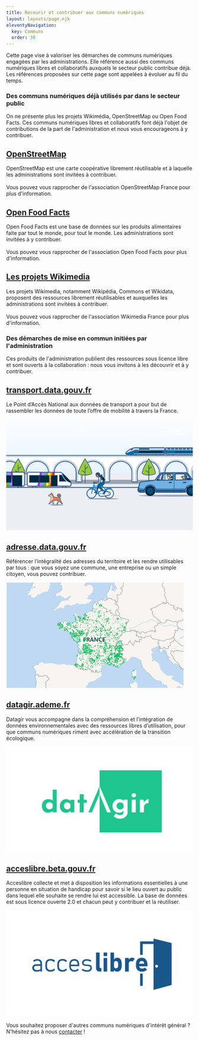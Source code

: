 ```yaml
---
title: Recourir et contribuer aux communs numériques
layout: layouts/page.njk
eleventyNavigation:
  key: Communs
  order: 30
---
```


<div class="fr-highlight">
  <p>Cette page vise à valoriser les démarches de communs numériques engagées par les administrations.  Elle référence aussi des communs numériques libres et collaboratifs auxquels le secteur public contribue déjà.  Les références proposées sur cette page sont appelées à évoluer au fil du temps.</p>
</div>

### Des communs numériques déjà utilisés par dans le secteur public
	
On ne présente plus les projets Wikimédia, OpenStreetMap ou Open Food Facts.  Ces communs numériques libres et collaboratifs font déjà l'objet de contributions de la part de l'administration et nous vous encourageons à y contribuer.

<div class="fr-grid-row fr-grid-row--gutters">

  <div class="fr-col-12 fr-col-md-4">
    <div class="fr-card fr-enlarge-link">
      <div class="fr-card__body">
	<h2 class="fr-card__title">
	  <a target="_new" href="https://www.openstreetmap.fr" class="fr-card__link">OpenStreetMap</a>
	</h2>
	<p class="fr-card__desc">
	  OpenStreetMap est une carte coopérative librement réutilisable et à laquelle les administrations sont invitées à contribuer.<br><br>Vous pouvez vous rapprocher de l'association OpenStreetMap France pour plus d'information.
	</p>
      </div>
    </div>
  </div>

  <div class="fr-col-12 fr-col-md-4">
    <div class="fr-card fr-enlarge-link">
      <div class="fr-card__body">
	<h2 class="fr-card__title">
	  <a target="_new" href="https://fr.openfoodfacts.org" class="fr-card__link">Open Food Facts</a>
	</h2>
	<p class="fr-card__desc">
	  Open Food Facts est une base de données sur les produits alimentaires faite par tout le monde, pour tout le monde.  Les administrations sont invitées à y contribuer.<br><br>Vous pouvez vous rapprocher de l'association Open Food Facts pour plus d'information.
	</p>
      </div>
    </div>
  </div>

  <div class="fr-col-12 fr-col-md-4">
    <div class="fr-card fr-enlarge-link">
      <div class="fr-card__body">
	<h2 class="fr-card__title">
	  <a target="_new" href="https://www.wikimedia.fr" class="fr-card__link">Les projets Wikimedia</a>
	</h2>
	<p class="fr-card__desc">
	  Les projets Wikimedia, notamment Wikipédia, Commons et Wikidata, proposent des ressources librement réutilisables et auxquelles les administrations sont invitées à contribuer.<br><br>Vous pouvez vous rapprocher de l'association Wikimedia France pour plus d'information.
	</p>
      </div>
    </div>
  </div>
</div>

### Des démarches de mise en commun initiées par l'administration

Ces produits de l'administration publient des ressources sous licence libre et sont ouverts à la collaboration : nous vous invitons à les découvrir et à y contribuer.

<div class="fr-grid-row fr-grid-row--gutters">
  <div class="fr-col-12 fr-col-md-3">
    <div class="fr-card fr-enlarge-link">
      <div class="fr-card__body">
	<h2 class="fr-card__title">
	  <a target="_new" href="https://transport.data.gouv.fr" class="fr-card__link">transport.data.gouv.fr</a>
	</h2>
	<p class="fr-card__desc">
	  Le Point d’Accès National aux données de transport a pour
	  but de rassembler les données de toute l’offre de mobilité à
	  travers la France.
	</p>
      </div>
      <div class="fr-card__img">
        <img class="fr-responsive-img" src="/img/transport.jpg" alt="">
      </div>
    </div>
  </div>

  <div class="fr-col-12 fr-col-md-3">
    <div class="fr-card fr-enlarge-link">
      <div class="fr-card__body">
	<h2 class="fr-card__title">
	  <a target="_new" href="https://adresse.data.gouv.fr" class="fr-card__link">adresse.data.gouv.fr</a>
	</h2>
	<p class="fr-card__desc">
	  Référencer l’intégralité des adresses du territoire et les
	  rendre utilisables par tous : que vous soyez une commune,
	  une entreprise ou un simple citoyen, vous pouvez contribuer.</p>
      </div>
      <div class="fr-card__img">
        <img class="fr-responsive-img" src="/img/bal.jpg" alt="">
      </div>
    </div>
  </div>

  <div class="fr-col-12 fr-col-md-3">
    <div class="fr-card fr-enlarge-link">
      <div class="fr-card__body">
	<h2 class="fr-card__title">
	  <a target="_new" href="https://datagir.ademe.fr" class="fr-card__link">datagir.ademe.fr</a>
	</h2>
	<p class="fr-card__desc">
	  Datagir vous accompagne dans la compréhension et
	  l’intégration de données environnementales avec des
	  ressources libres d’utilisation, pour que communs numériques
	  riment avec accélération de la transition écologique.</p>
      </div>
      <div class="fr-card__img">
        <img class="fr-responsive-img" src="/img/datagir.jpg" alt="">
      </div>
    </div>
  </div>

  <div class="fr-col-12 fr-col-md-3">
    <div class="fr-card fr-enlarge-link">
      <div class="fr-card__body">
	<h2 class="fr-card__title">
	  <a target="_new" href="https://acceslibre.beta.gouv.fr" class="fr-card__link">acceslibre.beta.gouv.fr</a>
	</h2>
	<p class="fr-card__desc">
	  Acceslibre collecte et met à disposition les informations essentielles à une personne en situation de handicap pour savoir si le lieu ouvert au public dans lequel elle souhaite se rendre lui est accessible.  La base de données est sous licence ouverte 2.0 et chacun peut y contribuer et la réutiliser.
	</p>
      </div>
      <div class="fr-card__img">
        <img class="fr-responsive-img" src="/img/acceslibre.jpg" alt="">
      </div>
    </div>
  </div>
</div>

<div class="fr-highlight">
  <p>Vous souhaitez proposer d'autres communs numériques d'intérêt général ?  N'hésitez pas à nous <a href="mailto:logiciels-libres@data.gouv.fr">contacter</a> !</p>
</div>
